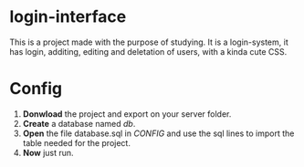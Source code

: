 login-interface
===
This is a project made with the purpose of studying.
It is a login-system, it has login, additing, editing and deletation of users, with a kinda cute CSS.

Config
==

1. **Donwload** the project and export on your server folder.
2. **Create** a database named _db_.
3. **Open** the file database.sql in _CONFIG_ and use the sql lines to import the table needed for the project.
4. **Now** just run.
